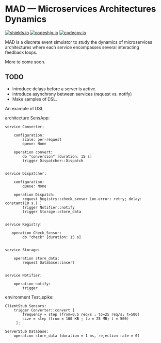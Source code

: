 # MAD &mdash; Microservices Architectures Dynamics

[![shields.io](https://img.shields.io/badge/license-GPLv3+-blue.svg)](https://img.shields.io/badge/license-GPLv3+-blue.svg)
[![codeship.io](https://img.shields.io/codeship/68381610-6386-0133-dbbe-16f6a7024b95.svg)](https://img.shields.io/codeship/68381610-6386-0133-dbbe-16f6a7024b95.svg)
[![codecov.io](https://img.shields.io/codecov/c/github/fchauvel/MAD/master.svg)](https://img.shields.io/codecov/c/github/fchauvel/MAD/master.svg)

MAD is a discrete event simulator to study the dynamics of microservices architectures where each service encompasses 
several interacting feedback loops.

More to come soon.

## TODO

 * Introduce delays before a server is active.
 * Introduce asynchrony between services (request vs. notify)
 * Make samples of DSL.
 
 
An example of DSL

architecture SensApp:

    service Converter:

        configuration:
            scale: per-request         
            queue: None

        operation convert:
            do "conversion" [duration: 15 s]
            trigger Dispatcher::Dispatch 
            
            
    service Dispatcher:
    
        configuration:
            queue: None
                
        operation Dispatch:
            request Registry::check_sensor [on-error: retry; delay: constant(10 s.) ]
            trigger Notifier::notify
            trigger Storage::store_data 
            
            
    service Registry:
       
       operation Check_Sensor:
            do "check" [duration: 15 s]
    
    
    service Storage:
        
        operation store_data:
            request Database::insert


    service Notifier:
        
        operation notify:
            trigger 


environment Test_spike:

    ClientStub Sensors:
        trigger Converter::convert [
            frequency = step (from=0.5 req/s ; to=25 req/s; t=500)
            size = step (from = 100 KB ; to = 25 MB; t = 500)    
         ];
        
    ServerStub Database:
        operation store_data [duration = 1 ms, rejection rate = 0)

````


    
